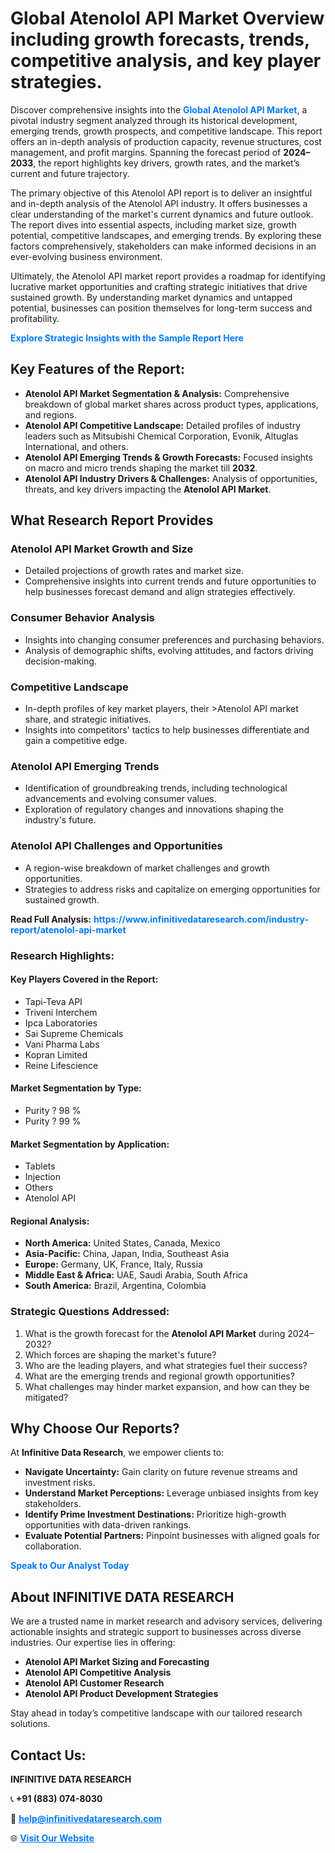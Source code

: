 <h1>Global Atenolol API Market Overview including growth forecasts, trends, competitive analysis, and key player strategies.</h1>
<p>
Discover comprehensive insights into the 
<a href="https://www.infinitivedataresearch.com/industry-report/atenolol-api-market" rel="dofollow" style="color: #007BFF; text-decoration: none;"><strong>Global Atenolol API Market</strong></a>, a pivotal industry segment analyzed through its historical development, emerging trends, growth prospects, and competitive landscape. This report offers an in-depth analysis of production capacity, revenue structures, cost management, and profit margins. Spanning the forecast period of <strong>2024–2033</strong>, the report highlights key drivers, growth rates, and the market’s current and future trajectory.
</p>
<p>
The primary objective of this Atenolol API report is to deliver an insightful and in-depth analysis of the Atenolol API industry. It offers businesses a clear understanding of the market's current dynamics and future outlook. The report dives into essential aspects, including market size, growth potential, competitive landscapes, and emerging trends. By exploring these factors comprehensively, stakeholders can make informed decisions in an ever-evolving business environment.
</p>
<p>
Ultimately, the Atenolol API market report provides a roadmap for identifying lucrative market opportunities and crafting strategic initiatives that drive sustained growth. By understanding market dynamics and untapped potential, businesses can position themselves for long-term success and profitability.
</p>
<p>
<a href="https://www.infinitivedataresearch.com/request-sample/reportId=101983" style="color: #007BFF; text-decoration: none;"><strong>Explore Strategic Insights with the Sample Report Here</strong></a>
</p>

<h2>Key Features of the Report:</h2>
<ul>
<li><strong>Atenolol API Market Segmentation & Analysis:</strong> Comprehensive breakdown of global market shares across product types, applications, and regions.</li>
<li><strong>Atenolol API Competitive Landscape:</strong> Detailed profiles of industry leaders such as Mitsubishi Chemical Corporation, Evonik, Altuglas International, and others.</li>
<li><strong>Atenolol API Emerging Trends & Growth Forecasts:</strong> Focused insights on macro and micro trends shaping the market till <strong>2032</strong>.</li>
<li><strong>Atenolol API Industry Drivers & Challenges:</strong> Analysis of opportunities, threats, and key drivers impacting the <strong>Atenolol API Market</strong>.</li>
</ul>

<h2>What Research Report Provides</h2>
<h3>Atenolol API Market Growth and Size</h3>
<ul>
<li>Detailed projections of growth rates and market size.</li>
<li>Comprehensive insights into current trends and future opportunities to help businesses forecast demand and align strategies effectively.</li>
</ul>

<h3>Consumer Behavior Analysis</h3>
<ul>
<li>Insights into changing consumer preferences and purchasing behaviors.</li>
<li>Analysis of demographic shifts, evolving attitudes, and factors driving decision-making.</li>
</ul>

<h3>Competitive Landscape</h3>
<ul>
<li>In-depth profiles of key market players, their >Atenolol API market share, and strategic initiatives.</li>
<li>Insights into competitors' tactics to help businesses differentiate and gain a competitive edge.</li>
</ul>

<h3>Atenolol API Emerging Trends</h3>
<ul>
<li>Identification of groundbreaking trends, including technological advancements and evolving consumer values.</li>
<li>Exploration of regulatory changes and innovations shaping the industry's future.</li>
</ul>

<h3>Atenolol API Challenges and Opportunities</h3>
<ul>
<li>A region-wise breakdown of market challenges and growth opportunities.</li>
<li>Strategies to address risks and capitalize on emerging opportunities for sustained growth.</li>
</ul>
<p><strong>Read Full Analysis:</strong> <a href="https://www.infinitivedataresearch.com/industry-report/atenolol-api-market" rel="dofollow" style="color: #007BFF; text-decoration: none;"><strong>https://www.infinitivedataresearch.com/industry-report/atenolol-api-market</strong></a></p>
<h3>Research Highlights:</h3>
<h4>Key Players Covered in the Report:</h4>
<ul><li>Tapi-Teva API</li><li>Triveni Interchem</li><li>Ipca Laboratories</li><li>Sai Supreme Chemicals</li><li>Vani Pharma Labs</li><li>Kopran Limited</li><li>Reine Lifescience</li></ul>
<h4>Market Segmentation by Type:</h4>
<ul><li>Purity ? 98 %</li><li>Purity ? 99 %</li></ul>
<h4>Market Segmentation by Application:</h4>
<ul><li>Tablets</li><li>Injection</li><li>Others</li><li>Atenolol API</li></ul>

<h4>Regional Analysis:</h4>
<ul>
<li><strong>North America:</strong> United States, Canada, Mexico</li>
<li><strong>Asia-Pacific:</strong> China, Japan, India, Southeast Asia</li>
<li><strong>Europe:</strong> Germany, UK, France, Italy, Russia</li>
<li><strong>Middle East & Africa:</strong> UAE, Saudi Arabia, South Africa</li>
<li><strong>South America:</strong> Brazil, Argentina, Colombia</li>
</ul>

<h3>Strategic Questions Addressed:</h3>
<ol>
<li>What is the growth forecast for the <strong>Atenolol API Market</strong> during 2024–2032?</li>
<li>Which forces are shaping the market's future?</li>
<li>Who are the leading players, and what strategies fuel their success?</li>
<li>What are the emerging trends and regional growth opportunities?</li>
<li>What challenges may hinder market expansion, and how can they be mitigated?</li>
</ol>

<h2>Why Choose Our Reports?</h2>
<p>At <strong>Infinitive Data Research</strong>, we empower clients to:</p>
<ul>
<li><strong>Navigate Uncertainty:</strong> Gain clarity on future revenue streams and investment risks.</li>
<li><strong>Understand Market Perceptions:</strong> Leverage unbiased insights from key stakeholders.</li>
<li><strong>Identify Prime Investment Destinations:</strong> Prioritize high-growth opportunities with data-driven rankings.</li>
<li><strong>Evaluate Potential Partners:</strong> Pinpoint businesses with aligned goals for collaboration.</li>
</ul>
<p><a href="https://www.infinitivedataresearch.com/industry-report/atenolol-api-market" rel="dofollow" style="color: #007BFF; text-decoration: none;"><strong>Speak to Our Analyst Today</strong></a></p>

<h2>About INFINITIVE DATA RESEARCH</h2>
<p>We are a trusted name in market research and advisory services, delivering actionable insights and strategic support to businesses across diverse industries. Our expertise lies in offering:</p>
<ul>
<li><strong>Atenolol API Market Sizing and Forecasting</strong></li>
<li><strong>Atenolol API Competitive Analysis</strong></li>
<li><strong>Atenolol API Customer Research</strong></li>
<li><strong>Atenolol API Product Development Strategies</strong></li>
</ul>
<p>Stay ahead in today’s competitive landscape with our tailored research solutions.</p>

<h2>Contact Us:</h2>
<p><strong>INFINITIVE DATA RESEARCH</strong></p>
<p>📞 <strong>+91 (883) 074-8030</strong></p>
<p>📧 <strong><a href="mailto:help@infinitivedataresearch.com" style="color: #007BFF;">help@infinitivedataresearch.com</a></strong></p>
<p>🌐 <strong><a href="https://www.infinitivedataresearch.com" rel="dofollow" style="color: #007BFF;">Visit Our Website</a></strong></p>